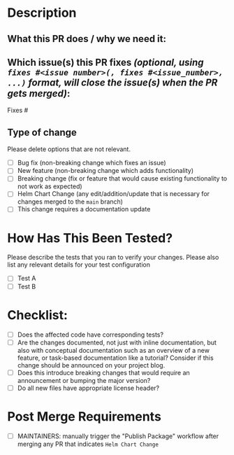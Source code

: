# Description

## What this PR does / why we need it:
<!--Please include a summary of the changes and relevant context. -->

## Which issue(s) this PR fixes *(optional, using `fixes #<issue number>(, fixes #<issue_number>, ...)` format, will close the issue(s) when the PR gets merged)*:
Fixes #

## Type of change

Please delete options that are not relevant.

- [ ] Bug fix (non-breaking change which fixes an issue)
- [ ] New feature (non-breaking change which adds functionality)
- [ ] Breaking change (fix or feature that would cause existing functionality to not work as expected)
- [ ] Helm Chart Change (any edit/addition/update that is necessary for changes merged to the `main` branch)
- [ ] This change requires a documentation update

# How Has This Been Tested?

Please describe the tests that you ran to verify your changes. Please also list any relevant details for your test configuration

- [ ] Test A
- [ ] Test B

# Checklist:

- [ ] Does the affected code have corresponding tests?
- [ ] Are the changes documented, not just with inline documentation, but also with conceptual documentation such as an overview of a new feature, or task-based documentation like a tutorial? Consider if this change should be announced on your project blog.
- [ ] Does this introduce breaking changes that would require an announcement or bumping the major version?
- [ ] Do all new files have appropriate license header?

# Post Merge Requirements
- [ ] MAINTAINERS: manually trigger the "Publish Package" workflow after merging any PR that indicates `Helm Chart Change`

